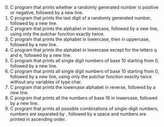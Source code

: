 0. C program that prints whether a randomly generated number is positive or negative, followed by a new line.
1. C program that prints the last digit of a randomly generated number, followed by a new line.
2. C program that prints the alphabet in lowercase, followed by a new line, using only the putchar function exactly twice.
3. C program that prints the alphabet in lowercase, then in uppercase, followed by a new line.
4. C program that prints the alphabet in lowercase except for the letters q and e, followed by a new line.
5. C program that prints all single digit numbers of base 10 starting from 0, followed by a new line.
6. C program that prints all single digit numbers of base 10 starting from 0, followed by a new line, using only the putchar function exactly twice without any variables of type char.
7. C program that prints the lowercase alphabet in reverse, followed by a new line.
8. C program that prints all the numbers of base 16 in lowercase, followed by a new line.
9. C program that prints all possible combinations of single-digit numbers, numbers are separated by , followed by a space and numbers are printed in ascending order.
